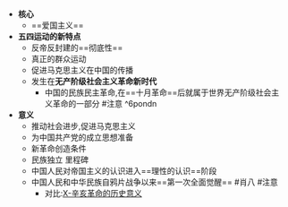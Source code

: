 - **核心**
	- ==爱国主义==
- **五四运动的新特点**
	- 反帝反封建的==彻底性==
	- 真正的群众运动
	- 促进马克思主义在中国的传播
	- 发生在**无产阶级社会主义革命新时代**
		- 中国的民族民主革命,在==十月革命==后就属于世界无产阶级社会主义革命的一部分 #注意 ^6pondn
- **意义**
	- 推动社会进步,促进马克思主义
	- 为中国共产党的成立思想准备
	- 新革命创造条件
	- 民族独立 里程碑
	- 中国人民对帝国主义的认识进入==理性的认识==阶段
	- 中国人民和中华民族自鸦片战争以来==第一次全面觉醒== #肖八 #注意 
		- 对比:[X-辛亥革命的历史意义](X-辛亥革命的历史意义.md)